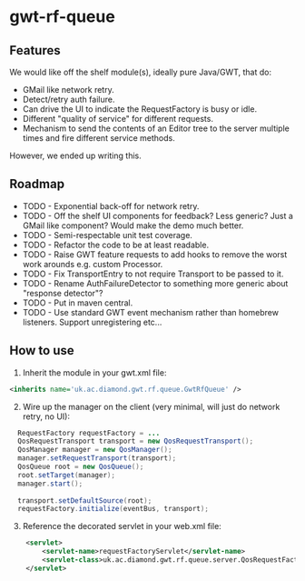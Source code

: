 gwt-rf-queue
============

Features
--------
We would like off the shelf module(s), ideally pure Java/GWT, that do:
* GMail like network retry.
* Detect/retry auth failure.
* Can drive the UI to indicate the RequestFactory is busy or idle.
* Different "quality of service" for different requests.
* Mechanism to send the contents of an Editor tree to the server multiple times and fire different service methods.

However, we ended up writing this.

Roadmap
-------
* TODO - Exponential back-off for network retry.
* TODO - Off the shelf UI components for feedback? Less generic? Just a GMail like component? Would make the demo much better.
* TODO - Semi-respectable unit test coverage.
* TODO - Refactor the code to be at least readable.
* TODO - Raise GWT feature requests to add hooks to remove the worst work arounds e.g. custom Processor.
* TODO - Fix TransportEntry to not require Transport to be passed to it.
* TODO - Rename AuthFailureDetector to something more generic about "response detector"?
* TODO - Put in maven central.
* TODO - Use standard GWT event mechanism rather than homebrew listeners. Support unregistering etc...


How to use
----------
1) Inherit the module in your gwt.xml file:
```xml
<inherits name='uk.ac.diamond.gwt.rf.queue.GwtRfQueue' />
```

2) Wire up the manager on the client (very minimal, will just do network retry, no UI):

```java
  RequestFactory requestFactory = ...
  QosRequestTransport transport = new QosRequestTransport();
  QosManager manager = new QosManager();
  manager.setRequestTransport(transport);
  QosQueue root = new QosQueue();
  root.setTarget(manager);
  manager.start();
  
  transport.setDefaultSource(root);
  requestFactory.initialize(eventBus, transport);
```

3) Reference the decorated servlet in your web.xml file:

```xml
    <servlet>
        <servlet-name>requestFactoryServlet</servlet-name>
        <servlet-class>uk.ac.diamond.gwt.rf.queue.server.QosRequestFactoryServlet</servlet-class>
    </servlet>
```

